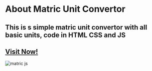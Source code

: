 # About Matric Unit Convertor
## This is s simple matric unit convertor with all basic units, code in HTML CSS and JS
## [Visit Now!](https://js-matric-unit-calculator.netlify.app/)
![matric js](https://github.com/user-attachments/assets/90af537a-be52-4ae7-8916-1e99f137e08d)
